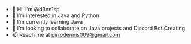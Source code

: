 - 👋 Hi, I’m @d3nn1sp
- 👀 I’m interested in Java and Python
- 🌱 I’m currently learning Java
- 💞️ I’m looking to collaborate on Java projects and Discord Bot Creating
- 📫 Reach me at pirrodennis009@gmail.com

<!---
d3nn1sp/d3nn1sp is a ✨ special ✨ repository because its `README.md` (this file) appears on your GitHub profile.
You can click the Preview link to take a look at your changes.
--->
